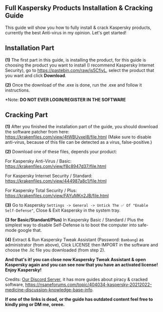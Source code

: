 ## **Full Kaspersky Products Installation & Cracking Guide**



This guide will show you how to fully install & crack Kaspersky products, currently the best Anti-virus in my opinion. Let's get started!



## **Installation Part**

**(1)** The first part in this guide, is installing the product, for this guide is choosing the product you want to install (I recommend Kaspersky Internet Security),  go to https://pastebin.com/raw/is5CfiyL, select the product that you want and click **Download**.

**(2)** Once the download of the .exe is done, run the .exe and follow it instructions.

*Note: **DO NOT EVER LOGIN/REGISTER IN THE SOFTWARE**



## **Cracking Part**

**(1)** After you finished the installation part of the guide, you should download the software patcher from here: https://krakenfiles.com/view/4tWBUvxel8/file.html (Make sure to disable anti-virus, because of this file can be detected as a virus, false-positive.)

**(2)** Download one of these files, depends your product:

For Kaspersky Anti-Virus / Basic: https://krakenfiles.com/view/f8c8947d37/file.html

For Kaspersky Internet Security / Standard: https://krakenfiles.com/view/444987a8c1/file.html

For Kaspersky Total Security / Plus: https://krakenfiles.com/view/FAYuMKn2JB/file.html

**(3)** Go to Kaspersky `Settings -> General -> Untick The ✅ Of "Enable Self-Defense"`, Close & Exit Kaspersky in the system tray.

**(3 for Basic/Standard/Plus)** In Kaspersky Basic / Standard / Plus the simplest way to disable Self-Defense is to boot the computer into safe-mode google that.

**(4)** Extract & Run Kaspersky Tweak Assistant (Password: `Bambang`) as administrator (from above), Click LICENSE then IMPORT in the software and choose the .lic file you downloaded (from step 2).

**And that's it! you can close now Kaspersky Tweak Assistant & open Kaspersky again and you can see now that you have an activated license! Enjoy Kaspersky!**



Credits: [Our Discord Server](https://discord.gg/enMG8bXUbn), it has more guides about piracy & cracked software, https://nsaneforums.com/topic/404034-kaspersky-20212022-medicine-discussion-knowledge-base-info.

**If one of the links is dead, or the guide has outdated content feel free to kindly ping or DM me, oreee.**
